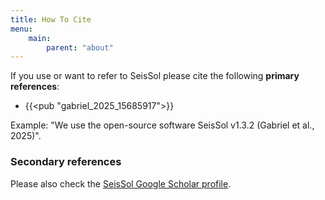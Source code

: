 ```yaml
---
title: How To Cite
menu:
    main:
        parent: "about"
---
```


If you use or want to refer to SeisSol please cite the following **primary references**:

- {{<pub "gabriel_2025_15685917">}}

Example: "We use the open-source software SeisSol v1.3.2 (Gabriel et al., 2025)".

### Secondary references 

Please also check the [SeisSol Google Scholar profile](https://scholar.google.com/citations?user=HzD2nZkAAAAJ&hl ).
